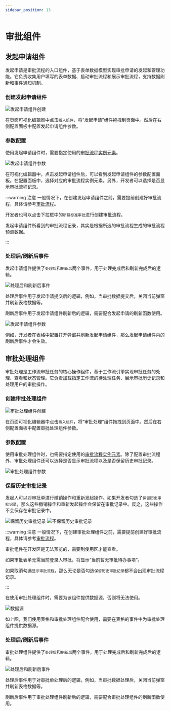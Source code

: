 ```yaml
---
sidebar_position: 13
---
```


# 审批组件

## 发起申请组件

发起申请是审批流程的入口组件，基于表单数据模型实现审批申请的发起和管理功能。它负责收集用户填写的表单数据、启动审批流程和展示审批流程，支持数据刷新和事件通知机制。

### 创建发起申请组件

![发起申请组件创建](./img/13/wf_2025-08-29_16-08-54.png)

在页面可视化编辑器中点击`插入组件`，将“发起申请”组件拖拽到页面中。然后在右侧配置面板中配置发起申请组件参数。

### 参数配置

使用发起申请组件时，需要指定使用的[审批流程实例元素](../审批流程/审批流程基础配置.md)。

![发起申请组件参数](./img/13/wf_2025-08-29_16-13-23.png)

在可视化编辑器中，点击发起申请组件后，可以看到发起申请组件的参数配置面板。在配置面板中，选择对应的审批流程实例元素。另外，开发者可以选择是否显示审批流程记录。

:::warning 注意
一般情况下，在创建发起申请组件之前，需要提前创建好审批流程，具体请参考[审批流程](../审批流程/审批流程基础配置.md)。

开发者也可以点击下拉框中的`新建标准审批`进行创建审批流程。

发起申请组件所看到的审批流程记录，其实是根据所选的审批流程生成的审批流程预测数据。

:::

### 处理后/刷新后事件

发起申请组件提供了`处理后`和`刷新后`两个事件，用于处理完成后和刷新完成后的逻辑。

![处理后和刷新后事件](./img/13/wf_2025-08-29_16-24-47.png)

处理后事件用于发起申请提交后的逻辑，例如，当审批数据提交后，关闭当前弹窗并刷新表格数据等。

刷新后事件用于发起申请组件刷新后的逻辑，需要配合发起申请的刷新函数使用。

![发起申请组件参数](./img/13/wf_2025-08-29_16-28-26.png)

例如，开发者在表格中配置打开弹窗并刷新发起申请组件，那么发起申请组件内的刷新后事件才会生效。


## 审批处理组件

审批处理是工作流审批任务的核心操作组件，基于工作流引擎实现审批任务的处理、查看和状态管理。它负责加载指定工作流的待处理任务、展示审批历史记录和处理用户的审批操作。


### 创建审批处理组件

![审批处理组件创建](./img/13/wf_2025-08-29_16-45-56.png)

在页面可视化编辑器中点击`插入组件`，将“审批处理”组件拖拽到页面中。然后在右侧配置面板中配置审批处理组件参数。

### 参数配置

使用审批处理组件时，也需要指定使用的[审批流程实例元素](../审批流程/审批流程基础配置.md)。除了配置审批流程外，审批处理组件还可以选择是否显示审批流程以及是否保留历史审批记录。

![审批处理组件参数](./img/13/wf_2025-08-29_16-48-56.png)

### 保留历史审批记录

发起人可以对审批单进行撤销操作和重新发起操作。如果开发者勾选了`保留历史审批记录`，那么这些撤销操作和重新发起操作会保留在审批记录中。反之，这些操作不会保存在审批记录中。

![保留历史审批记录](./img/13/wf_2025-08-29_16-54-24.png)
![不保留历史审批记录](./img/13/wf_2025-08-29_16-56-15.png)

:::warning 注意
一般情况下，在创建审批处理组件之前，需要提前创建好审批流程，具体请参考[审批流程](../审批流程/审批流程基础配置.md)。

审批组件在开发区是无法预览的，需要到使用区才能查看。

如果审批表单无需当前登录人审批，将显示“当前暂无审批待办事项”。

如果取消勾选`显示审批流程`，那么无论是否勾选`保留历史审批记录`都不会出现审批流程记录。

:::

在使用审批处理组件时，需要为该组件提供数据源，否则将无法使用。

![数据源](./img/13/wf_2025-08-29_17-07-05.png)

如上图，我们使用表格和审批处理组件配合使用，需要在表格的事件中为审批处理组件提供数据源。


### 处理后/刷新后事件

审批处理组件提供了`处理后`和`刷新后`两个事件，用于处理完成后和刷新完成后的逻辑。

![处理后和刷新后事件](./img/13/wf_2025-08-29_17-10-59.png)

处理后事件用于对审批单处理后的逻辑，例如，当审批数据处理后，关闭当前弹窗并刷新表格数据等。

刷新后事件用于审批处理组件刷新后的逻辑，需要配合审批处理组件的刷新函数使用。
